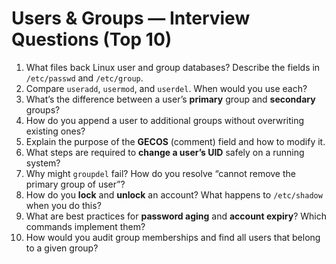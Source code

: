 # Users & Groups — Interview Questions (Top 10)

1. What files back Linux user and group databases? Describe the fields in `/etc/passwd` and `/etc/group`.
2. Compare `useradd`, `usermod`, and `userdel`. When would you use each?
3. What’s the difference between a user’s **primary** group and **secondary** groups?
4. How do you append a user to additional groups without overwriting existing ones?
5. Explain the purpose of the **GECOS** (comment) field and how to modify it.
6. What steps are required to **change a user’s UID** safely on a running system?
7. Why might `groupdel` fail? How do you resolve “cannot remove the primary group of user”?
8. How do you **lock** and **unlock** an account? What happens to `/etc/shadow` when you do this?
9. What are best practices for **password aging** and **account expiry**? Which commands implement them?
10. How would you audit group memberships and find all users that belong to a given group?
